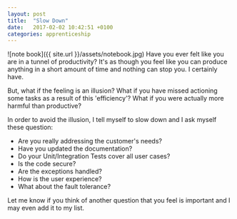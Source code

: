 ```yaml
---
layout: post
title:  "Slow Down"
date:   2017-02-02 10:42:51 +0100
categories: apprenticeship
---
```

![note book]({{ site.url }}/assets/notebook.jpg)
Have you ever felt like you are in a tunnel of productivity? It's as though
you feel like you can produce anything in a short amount of time and nothing
can stop you. I certainly have.

But, what if the feeling is an illusion? What if you have missed actioning some
tasks as a result of this 'efficiency'? What if you were actually more harmful
than productive?

In order to avoid the illusion, I tell myself to slow down and I ask myself
these question:

- Are you really addressing the customer's needs?
- Have you updated the documentation?
- Do your Unit/Integration Tests cover all user cases?
- Is the code secure?
- Are the exceptions handled?
- How is the user experience?
- What about the fault tolerance?

Let me know if you think of another question that you feel is important and I
may even add it to my list.
